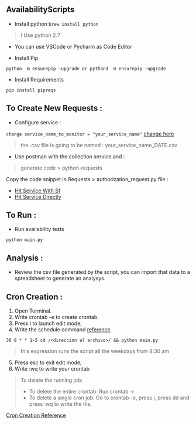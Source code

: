 ## AvailabilityScripts

- Install python 
`brew install python`

> ! Use python 2.7

- You can use VSCode or Pycharm as Code Editor

- Install Pip 

`python -m ensurepip –upgrade or python3 -m ensurepip –upgrade`

- Install Requirements

`pip install pipreqs`

## To Create New Requests :

- Configure service :

`change service_name_to_monitor = "your_service_name"` 
[change here](https://github.com/slincastro/AvailabilityScripts/blob/b490c928ce08f9f4b3a66f227fe6ae6d95b17acc/main.py#L41)
> the .csv file is going to be named : your_service_name_DATE.csv
- Use postman with the collection service and : 

>  generate code > python-requests

Copy the code snippet in Requests > authorization_request.py file :

* [Hit Service With Sf](https://github.com/slincastro/AvailabilityScripts/blob/b490c928ce08f9f4b3a66f227fe6ae6d95b17acc/Requests/authorization_Requests.py#L3)
* [Hit Service Directly](https://github.com/slincastro/AvailabilityScripts/blob/b490c928ce08f9f4b3a66f227fe6ae6d95b17acc/Requests/authorization_Requests.py#L15)
 
## To Run :

- Run availability tests

`python main.py`

## Analysis :
- Review the csv file generated by the script, you can import that data to a spreadsheet to generate an analysys.

## Cron Creation :

1. Open Terminal.
2. Write crontab -e to create crontab.
3. Press i to launch edit mode;
4. Write the schedule command [reference](https://crontab.guru/#24_17_*_*_1-5)

 `30 8 * * 1-5 cd /<direccion al archivo>/ && python main.py`
 
 > this expression runs the script all the weekdays from 8:30 am
 
5. Press esc to exit edit mode;
6. Write :wq to write your crontab

> To delete the running job:
> - To delete the entire crontab: Run crontab -r
> - To delete a single cron job: Go to crontab -e, press i, press dd and press :wq to write the file. 

[Cron Creation Reference](https://www.jcchouinard.com/python-automation-with-cron-on-mac/)